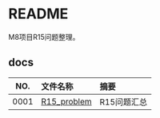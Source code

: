 # README

M8项目R15问题整理。

## docs

NO.|文件名称|摘要
:--:|:--|:--
0001| [R15_problem](docs/0001_R15_problem.md) | R15问题汇总

